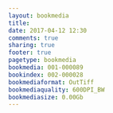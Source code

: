 ```yaml
---
layout: bookmedia
title:
date: 2017-04-12 12:30
comments: true
sharing: true
footer: true
pagetype: bookmedia 
bookmedia: 001-000089
bookindex: 002-000028
bookmediaformat: OutTiff
bookmediaquality: 600DPI_BW
bookmediasize: 0.00Gb
---
```

